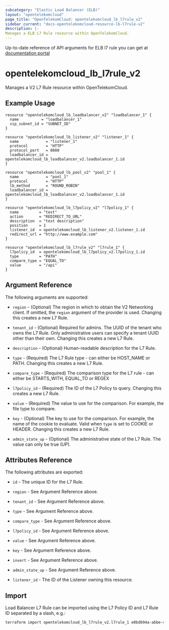 ```yaml
---
subcategory: "Elastic Load Balancer (ELB)"
layout: "opentelekomcloud"
page_title: "OpenTelekomCloud: opentelekomcloud_lb_l7rule_v2"
sidebar_current: "docs-opentelekomcloud-resource-lb-l7rule-v2"
description: |-
Manages a ELB L7 Rule resource within OpenTelekomCloud.
---
```


Up-to-date reference of API arguments for ELB l7 rule you can get at
[documentation portal](https://docs.otc.t-systems.com/elastic-load-balancing/api-ref/apis_v2.0/forwarding_rule)

# opentelekomcloud_lb_l7rule_v2

Manages a V2 L7 Rule resource within OpenTelekomCloud.

## Example Usage

```hcl
resource "opentelekomcloud_lb_loadbalancer_v2" "loadbalancer_1" {
  name          = "loadbalancer_1"
  vip_subnet_id = "SUBNET_ID"
}

resource "opentelekomcloud_lb_listener_v2" "listener_1" {
  name            = "listener_1"
  protocol        = "HTTP"
  protocol_port   = 8080
  loadbalancer_id = opentelekomcloud_lb_loadbalancer_v2.loadbalancer_1.id
}

resource "opentelekomcloud_lb_pool_v2" "pool_1" {
  name            = "pool_1"
  protocol        = "HTTP"
  lb_method       = "ROUND_ROBIN"
  loadbalancer_id = opentelekomcloud_lb_loadbalancer_v2.loadbalancer_1.id
}

resource "opentelekomcloud_lb_l7policy_v2" "l7policy_1" {
  name         = "test"
  action       = "REDIRECT_TO_URL"
  description  = "test description"
  position     = 1
  listener_id  = opentelekomcloud_lb_listener_v2.listener_1.id
  redirect_url = "http://www.example.com"
}

resource "opentelekomcloud_lb_l7rule_v2" "l7rule_1" {
  l7policy_id  = opentelekomcloud_lb_l7policy_v2.l7policy_1.id
  type         = "PATH"
  compare_type = "EQUAL_TO"
  value        = "/api"
}
```

## Argument Reference

The following arguments are supported:

* `region` - (Optional) The region in which to obtain the V2 Networking client.
  If omitted, the `region` argument of the provider is used.
  Changing this creates a new L7 Rule.

* `tenant_id` - (Optional) Required for admins. The UUID of the tenant who owns
  the L7 Rule.  Only administrative users can specify a tenant UUID
  other than their own. Changing this creates a new L7 Rule.

* `description` - (Optional) Human-readable description for the L7 Rule.

* `type` - (Required) The L7 Rule type - can either be HOST_NAME or PATH. Changing this creates a new L7 Rule.

* `compare_type` - (Required) The comparison type for the L7 rule - can either be
  STARTS_WITH, EQUAL_TO or REGEX

* `l7policy_id` - (Required) The ID of the L7 Policy to query. Changing this creates a new
  L7 Rule.

* `value` - (Required) The value to use for the comparison. For example, the file type to
  compare.

* `key` - (Optional) The key to use for the comparison. For example, the name of the cookie to
  evaluate. Valid when `type` is set to COOKIE or HEADER. Changing this creates a new L7 Rule.

* `admin_state_up` - (Optional) The administrative state of the L7 Rule.
  The value can only be true (UP).

## Attributes Reference

The following attributes are exported:

* `id` - The unique ID for the L7 Rule.

* `region` - See Argument Reference above.

* `tenant_id` - See Argument Reference above.

* `type` - See Argument Reference above.

* `compare_type` - See Argument Reference above.

* `l7policy_id` - See Argument Reference above.

* `value` - See Argument Reference above.

* `key` - See Argument Reference above.

* `invert` - See Argument Reference above.

* `admin_state_up` - See Argument Reference above.

* `listener_id` - The ID of the Listener owning this resource.

## Import

Load Balancer L7 Rule can be imported using the L7 Policy ID and L7 Rule ID
separated by a slash, e.g.:

```sh
terraform import opentelekomcloud_lb_l7rule_v2.l7rule_1 e0bd694a-abbe-450e-b329-0931fd1cc5eb/4086b0c9-b18c-4d1c-b6b8-4c56c3ad2a9e
```
